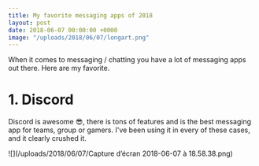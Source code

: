 ```yaml
---
title: My favorite messaging apps of 2018
layout: post
date: 2018-06-07 00:00:00 +0000
image: "/uploads/2018/06/07/longart.png"
---
```

When it comes to messaging / chatting you have a lot of messaging apps out there. Here are my favorite.

# 1. Discord

Discord is awesome 😎, there is tons of features and is the best messaging app for teams, group or gamers. I've been using it in every of these cases, and it clearly crushed it.

![](/uploads/2018/06/07/Capture d’écran 2018-06-07 à 18.58.38.png)